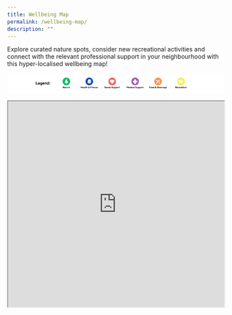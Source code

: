 ```yaml
---
title: Wellbeing Map
permalink: /wellbeing-map/
description: ""
---
```

Explore curated nature spots, consider new recreational activities and connect with the relevant professional support in your neighbourhood with this hyper-localised wellbeing map!

![](/images/wellbeing%20map_legend.png)

<iframe height="480" width="100%" src="https://www.google.com/maps/d/embed?mid=1p1Te1wKjzA0d_sYDzAcThlzzDErmJ0c&amp;ehbc=2E312F"></iframe>